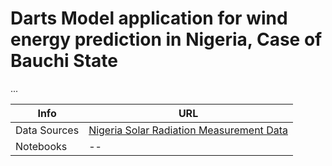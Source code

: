 # Darts Model application for wind energy prediction in Nigeria, Case of Bauchi State
...

Info | URL
--- | ---
Data Sources | [Nigeria Solar Radiation Measurement Data](https://energydata.info/dataset/nigeria-solar-radiation-measurement-data)
Notebooks | --

	
